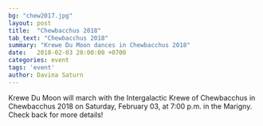 ```yaml
---
bg: "chew2017.jpg"
layout: post
title:  "Chewbacchus 2018"
tab_text: "Chewbacchus 2018"
summary: "Krewe Du Moon dances in Chewbacchus 2018"
date:   2018-02-03 20:00:00 +0700
categories: event
tags: 'event'
author: Davina Saturn
---
```


Krewe Du Moon will march with the Intergalactic Krewe of Chewbacchus in Chewbacchus 2018 on Saturday, February 03, at 7:00 p.m. in the Marigny. Check back for more details!
